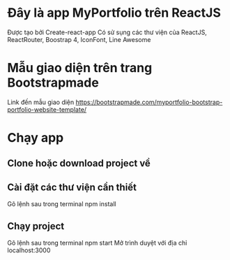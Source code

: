 # Đây là app MyPortfolio trên ReactJS

Được tạo bởi Create-react-app
Có sử sụng các thư viện của ReactJS, ReactRouter, Boostrap 4, IconFont, Line Awesome

# Mẫu giao diện trên trang Bootstrapmade

Link đến mẫu giao diện https://bootstrapmade.com/myportfolio-bootstrap-portfolio-website-template/

# Chạy app

## Clone hoặc download project về

## Cài đặt các thư viện cần thiết

Gõ lệnh sau trong terminal
npm install

## Chạy project

Gõ lệnh sau trong terminal
npm start
Mở trình duyệt với địa chỉ localhost:3000
